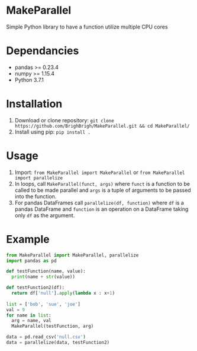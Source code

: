 # MakeParallel
Simple Python library to have a function utilize multiple CPU cores

# Dependancies
* pandas >= 0.23.4
* numpy >= 1.15.4
* Python 3.7.1

# Installation
1. Download or clone repository: `git clone https://github.com/BrighBrigh/MakeParallel.git && cd MakeParallel/`
2. Install using pip: `pip install .`

# Usage

1. Import: `from MakeParallel import MakeParallel` or `from MakeParallel import parallelize`
2. In loops, call `MakeParallel(funct, args)` where `funct` is a function to be called to be made parallel and `args` is a tuple of arguments to be passed into the function. 
3. For pandas DataFrames call `parallelize(df, function)` where `df` is a pandas DataFrame and `function` is an operation on a DataFrame taking only `df` as the argument.

# Example
```python
from MakeParallel import MakeParallel, parallelize
import pandas as pd

def testFunction(name, value):
  print(name + str(value))

def testFunction2(df):
  return df['null'].apply(lambda x : x+1)
  
list = ['bob', 'sue', 'joe']
val = 9
for name in list:
  arg = name, val
  MakeParallel(testFunction, arg)

data = pd.read_csv('null.csv')
data = parallelize(data, testFunction2)
```
